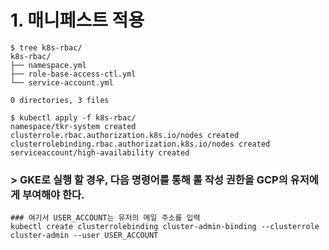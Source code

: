 
# 1. 매니페스트 적용

```
$ tree k8s-rbac/
k8s-rbac/
├── namespace.yml
├── role-base-access-ctl.yml
└── service-account.yml

0 directories, 3 files
 
$ kubectl apply -f k8s-rbac/
namespace/tkr-system created
clusterrole.rbac.authorization.k8s.io/nodes created
clusterrolebinding.rbac.authorization.k8s.io/nodes created
serviceaccount/high-availability created
```

### > GKE로 실행 할 경우, 다음 명령어를 통해 롤 작성 권한을 GCP의 유저에게 부여해야 한다.

```
### 여기서 USER_ACCOUNT는 유저의 메일 주소를 입력
kubectl create clusterrolebinding cluster-admin-binding --clusterrole cluster-admin --user USER_ACCOUNT
```
